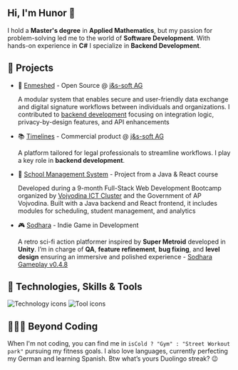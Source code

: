 <div>
  <section>
    <h1>Hi, I'm Hunor 👋</h1>
    <p>
      I hold a <strong>Master's degree</strong> in <strong>Applied Mathematics</strong>, but my passion for problem-solving led me to the world of <strong>Software Development</strong>. With hands-on experience in <strong>C#</strong> I specialize in <strong>Backend Development</strong>.
    </p>
  </section>

  <section>
    <h2>🚀 Projects</h2>
    <ul>
      <li>
        🔗 <a href="https://enmeshed.eu/">Enmeshed</a> - Open Source @ <a href="https://www.js-soft.com/en/">j&s-soft AG</a>
        
A modular system that enables secure and user-friendly data exchange and digital signature workflows between individuals and organizations. I contributed to <a href="https://github.com/nmshd/backbone/pulls?q=is%3Apr+is%3Aclosed+author%3AHunorTotBagi">backend development</a> focusing on integration logic, privacy-by-design features, and API enhancements
      </li>
      <li>
        📚 <a href="https://timelines.js-soft.com/login">Timelines</a> - Commercial product @ <a href="https://www.js-soft.com/en/">j&s-soft AG</a>
        
A platform tailored for legal professionals to streamline workflows. I play a key role in <strong>backend development</strong>.
      </li>
      <li>
        🏫 <a href="https://github.com/HunorTotBagi/school-management-system">School Management System</a> - Project from a Java & React course
        
Developed during a 9-month Full-Stack Web Development Bootcamp organized by   <a href="https://vojvodinaictcluster.org/">Vojvodina ICT Cluster</a> and the Government of AP Vojvodina. Built with a Java backend and React frontend, it includes modules for scheduling, student management, and analytics
      </li>
      <li>
        🎮 <a href="https://sodhara.com">Sodhara</a> - Indie Game in Development
        
A retro sci-fi action platformer inspired by **Super Metroid** developed in **Unity**. I’m in charge of **QA**, **feature refinement**, **bug fixing**, and **level design** ensuring an immersive and polished experience - <a href="https://www.youtube.com/watch?v=G93-ELq64oc">Sodhara Gameplay v0.4.8<a>
      </li>
    </ul>
  </section>

  <section>
    <h2>🔧 Technologies, Skills &amp; Tools</h2>
    <div>
      <img src="https://skillicons.dev/icons?i=cs,java,py,js,dotnet,spring,hibernate,react,unity,mysql,postgres" alt="Technology icons" />
      <img src="https://skillicons.dev/icons?i=docker,git,postman,windows,linux,visualstudio,vscode,eclipse,html,css" alt="Tool icons" />
    </div>
  </section>

  <section>
    <h2>🚴‍♂️💪 Beyond Coding</h2>
    <p>
      When I'm not coding, you can find me in <code>isCold ? "Gym" : "Street Workout park"</code> pursuing my fitness goals. I also love languages, currently perfecting my German and learning Spanish. Btw what’s yours Duolingo streak? 😉
    </p>
  </section>
</div>
